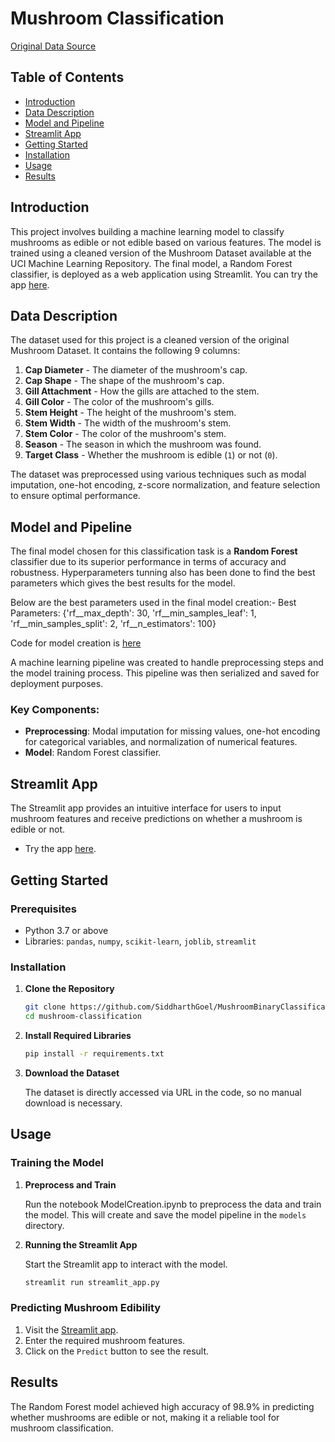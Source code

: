 # Mushroom Classification

[Original Data Source](https://archive.ics.uci.edu/dataset/73/mushroom)

## Table of Contents
- [Introduction](#introduction)
- [Data Description](#data-description)
- [Model and Pipeline](#model-and-pipeline)
- [Streamlit App](#streamlit-app)
- [Getting Started](#getting-started)
- [Installation](#installation)
- [Usage](#usage)
- [Results](#results)

## Introduction

This project involves building a machine learning model to classify mushrooms as edible or not edible based on various features. The model is trained using a cleaned version of the Mushroom Dataset available at the UCI Machine Learning Repository. The final model, a Random Forest classifier, is deployed as a web application using Streamlit. You can try the app [here](https://mushroombinaryclassification-lxhuuke7odvh4l5bzqgcnr.streamlit.app/).

## Data Description

The dataset used for this project is a cleaned version of the original Mushroom Dataset. It contains the following 9 columns:

1. **Cap Diameter** - The diameter of the mushroom's cap.
2. **Cap Shape** - The shape of the mushroom's cap.
3. **Gill Attachment** - How the gills are attached to the stem.
4. **Gill Color** - The color of the mushroom's gills.
5. **Stem Height** - The height of the mushroom's stem.
6. **Stem Width** - The width of the mushroom's stem.
7. **Stem Color** - The color of the mushroom's stem.
8. **Season** - The season in which the mushroom was found.
9. **Target Class** - Whether the mushroom is edible (`1`) or not (`0`).

The dataset was preprocessed using various techniques such as modal imputation, one-hot encoding, z-score normalization, and feature selection to ensure optimal performance.

## Model and Pipeline

The final model chosen for this classification task is a **Random Forest** classifier due to its superior performance in terms of accuracy and robustness. Hyperparameters tunning also has been done to find the best parameters which gives the best results for the model.

Below are the best parameters used in the final model creation:-
Best Parameters: {'rf__max_depth': 30, 'rf__min_samples_leaf': 1, 'rf__min_samples_split': 2, 'rf__n_estimators': 100}

Code for model creation is [here](https://github.com/SiddharthGoel/MushroomBinaryClassification/blob/master/ModelCreation.ipynb)

A machine learning pipeline was created to handle preprocessing steps and the model training process. This pipeline was then serialized and saved for deployment purposes.

### Key Components:

- **Preprocessing**: Modal imputation for missing values, one-hot encoding for categorical variables, and normalization of numerical features.
- **Model**: Random Forest classifier.

## Streamlit App

The Streamlit app provides an intuitive interface for users to input mushroom features and receive predictions on whether a mushroom is edible or not. 

- Try the app [here](https://mushroombinaryclassification-lxhuuke7odvh4l5bzqgcnr.streamlit.app/).

## Getting Started

### Prerequisites

- Python 3.7 or above
- Libraries: `pandas`, `numpy`, `scikit-learn`, `joblib`, `streamlit`

### Installation

1. **Clone the Repository**

    ```bash
    git clone https://github.com/SiddharthGoel/MushroomBinaryClassification.git
    cd mushroom-classification
    ```

2. **Install Required Libraries**

    ```bash
    pip install -r requirements.txt
    ```

3. **Download the Dataset**

    The dataset is directly accessed via URL in the code, so no manual download is necessary.

## Usage

### Training the Model

1. **Preprocess and Train**

    Run the notebook ModelCreation.ipynb to preprocess the data and train the model. This will create and save the model pipeline in the `models` directory.

2. **Running the Streamlit App**

    Start the Streamlit app to interact with the model.

    ```bash
    streamlit run streamlit_app.py
    ```

### Predicting Mushroom Edibility

1. Visit the [Streamlit app](https://mushroombinaryclassification-lxhuuke7odvh4l5bzqgcnr.streamlit.app/).
2. Enter the required mushroom features.
3. Click on the `Predict` button to see the result.

## Results

The Random Forest model achieved high accuracy of 98.9% in predicting whether mushrooms are edible or not, making it a reliable tool for mushroom classification.
